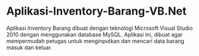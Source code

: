 # Aplikasi-Inventory-Barang-VB.Net
Aplikasi Inventory Barang dibuat dengan teknologi Microsoft Visual Studio 2010 dengan menggunakan database MySQL. Aplikasi ini, dibuat agar mempermudah petugas untuk menginputkan dan mencari data barang masuk dan keluar.
